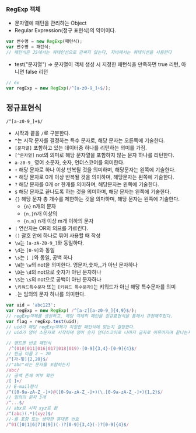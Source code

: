 ### RegExp 객체
- 문자열에 패턴을 관리하는 Object 
- Regular Expression(정규 표현식)의 약어이다.
```js
var 변수명 = new RegExp(패턴식);
var 변수명 = 패턴식;
// 패턴식은 JS에서는 쿼테인션으로 감싸지 않는다, 자바에서는 쿼테이션을 사용한다
```

- test("문자열") => 문자열이 객체 생성 시 지정한 패턴식을 만족하면 true 리턴, 아니면 false 리턴

```js
// ex
var regExp = new RegExp(/^[a-z0-9_]+$/);
```


## 정규표현식
`/^[a-z0-9_]+$/`
- 시작과 끝을 `/`로 구분한다.
- `^`는 시작 문자를 결정하는 특수 문자로, 해당 문자는 오른쪽에 기술한다.
- `[문자열]` 포함하고 있는 데이터중 하나를 리턴하는 의미를 가짐.
- `[^문자열]` not의 의미로 해당 문자열을 포함하지 않는 문자 하나를 리턴한다. 
- `a-z0-9_` 영어 소문자, 숫자, 언더스코어를 의미한다.
- `+` 해당 문자로 하나 이상 반복될 것을 의미하며, 해당문자는 왼쪽에 기술한다.
- `*` 해당 문자로 0개 이상 반복될 것을 의미하며, 해당문자는 왼쪽에 기술한다.
- `?` 해당 문자를 0개 or 한개를 의미하며, 해당문자는 왼쪽에 기술한다.
- `$` 해당 문자로 끝나도록 하는 것을 의미하며, 해당 문자는 왼쪽에 기술한다.
- `{}` 해당 문자 총 개수를 제한하는 것을 의마하며, 해당 문자는 왼쪽에 기술한다.
    - `{n}` n개의 문자
    - `{n,}`n개 이상의
    - `{n,m}` n개 이상 m개 이하의 문자 
- `|` 연산자는 OR의 의므를 가르킨다.
- `()` 괄호 안에 하나로 묶어 사용할 때 작성
- `\w`는 `[a-zA-Z0-9_]`와 동일하다.
- `\d`는 `[0-9]`와 동일
- `\s`는 `[ ]`와 동일, 공백 하나
- `\W`는 `\w`의 not을 의미한다. 영문자,숫자,_가 아닌 문자하나
- `\D`는 `\d`의 not으로 숫자가 아닌 문자하나
- `\S`는 `\s`의 not으로 공백이 아닌 문자하나
- `\키워드특수문자` 또는 `[키워드 특수문자]`는 키워드가 아닌 해당 특수문자를 의미
- `.`는 임의의 문자 하나를 의미한다.




```js
var uid = 'abc123';
var regExp = new RegExp( /^[a-z][a-z0-9_]{4,9}$/);
// regExp객체를 생성하고, 해당 객체의 패턴을 정규표현식을 통해서 규정해주었다.
var flag = regExp.test(uid);
// uid가 해당 regExp객체가 지정한 패턴식에 맞는지 결정한다.
// uid가 영어 소문자로 시작하며 영어 숫자 언더스코어로 나머지 글자로 이루어지며 끝나는지 검사하여 true, false를 리턴한다.
```

```js
// 핸드폰 번호 패턴식
 /^(010|011|016|017|018|019)-[0-9]{3,4}-[0-9]{4}$/
// 한글 이름 2 ~ 20
/^[가-힣]{2,20}$/
//"abc"라는 문자를 포함하는지 
/abc/
// 공백 존재 여부 확인
/[ ]+/
// E-mail형식
/^([0-9a-zA-Z_-]+)@([0-9a-zA-Z_-]+)(\.[0-9a-zA-Z_-]+){1,2}$/ 
// 임의의 문자 3개
/^...$/
// abx로 시작 xyz로 끝
/^(abc)(.*)(xyz)$/
//-를 포함 또는 생략한 휴대폰 번호
/^01([0|1|6|7|8|9])(-)?[0-9]{3,4}(-)?[0-9]{4}$/
```

